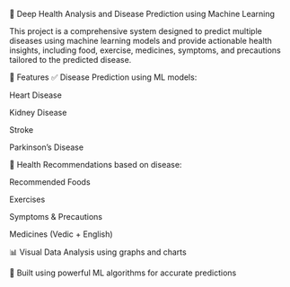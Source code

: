 🧠 Deep Health Analysis and Disease Prediction using Machine Learning

This project is a comprehensive system designed to predict multiple diseases using machine learning models and provide actionable health insights, including food, exercise, medicines, symptoms, and precautions tailored to the predicted disease.

🚀 Features
✅ Disease Prediction using ML models:

Heart Disease

Kidney Disease

Stroke

Parkinson’s Disease

🧾 Health Recommendations based on disease:

Recommended Foods

Exercises

Symptoms & Precautions

Medicines (Vedic + English)

📊 Visual Data Analysis using graphs and charts

🤖 Built using powerful ML algorithms for accurate predictions






